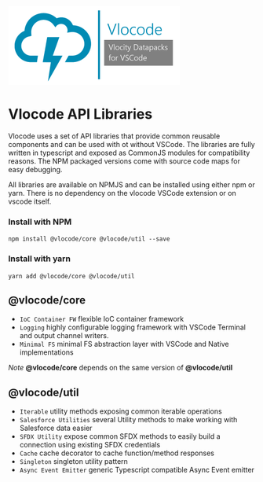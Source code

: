 <img src="https://raw.githubusercontent.com/Codeneos/vlocode/master/packages/vscode-extension/resources/logo1.png" height="160">

# Vlocode API Libraries

Vlocode uses a set of API libraries that provide common reusable components and can be used with ot without VSCode. The libraries are fully written in typescript and exposed as CommonJS modules for compatibility reasons. The NPM packaged versions come with source code maps for easy debugging.

All libraries are available on NPMJS and can be installed using either npm or yarn. There is no dependency on the vlocode VSCode extension or on vscode itself.

### Install with NPM
```shell
npm install @vlocode/core @vlocode/util --save 
```

### Install with yarn
```shell
yarn add @vlocode/core @vlocode/util
```

## **@vlocode/core**
- `IoC Container FW` flexible IoC container framework
- `Logging` highly configurable logging framework with VSCode Terminal and output channel writers.
- `Minimal FS` minimal FS abstraction layer with VSCode and Native implementations

_Note_ **@vlocode/core** depends on the same version of **@vlocode/util**

## **@vlocode/util**
- `Iterable` utility methods exposing common iterable operations
- `Salesforce Utilities` several Utility methods to make working with Salesforce data easier
- `SFDX Utility` expose common SFDX methods to easily build a connection using existing SFDX credentials
- `Cache` cache decorator to cache function/method responses
- `Singleton` singleton utility pattern
- `Async Event Emitter` generic Typescript compatible Async Event emitter